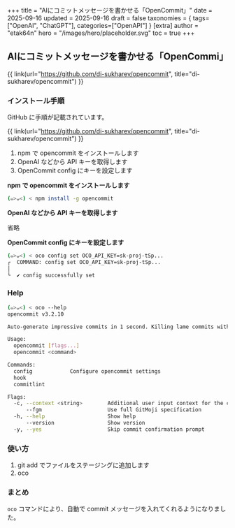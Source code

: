 +++
title = "AIにコミットメッセージを書かせる「OpenCommit」"
date = 2025-09-16
updated = 2025-09-16
draft = false
taxonomies = { tags=["OpenAI", "ChatGPT"], categories=["OpenAPI"] }
[extra]
author = "etak64n"
hero = "/images/hero/placeholder.svg"
toc = true
+++

## AIにコミットメッセージを書かせる「OpenCommi」

{{ link(url="https://github.com/di-sukharev/opencommit", title="di-sukharev/opencommit") }}

### インストール手順

GitHub に手順が記載されています。

{{ link(url="https://github.com/di-sukharev/opencommit", title="di-sukharev/opencommit") }}

1. npm で opencommit をインストールします
2. OpenAI などから API キーを取得します
3. OpenCommit config にキーを設定します

**npm で opencommit をインストールします**

```sh
(๑>ᴗ<) < npm install -g opencommit
```

**OpenAI などから API キーを取得します**

省略

**OpenCommit config にキーを設定します**

```sh
(๑>ᴗ<) < oco config set OCO_API_KEY=sk-proj-tSp...
┌  COMMAND: config set OCO_API_KEY=sk-proj-tSp...
│
└  ✔ config successfully set
```

### Help

```sh
(๑>ᴗ<) < oco --help                                                      (git)-[main]
opencommit v3.2.10

Auto-generate impressive commits in 1 second. Killing lame commits with AI 🤯🔫

Usage:
  opencommit [flags...]
  opencommit <command>

Commands:
  config            Configure opencommit settings                                     
  hook                                                                                
  commitlint                                                                          

Flags:
  -c, --context <string>        Additional user input context for the commit message  
      --fgm                     Use full GitMoji specification                        
  -h, --help                    Show help                                             
      --version                 Show version                                          
  -y, --yes                     Skip commit confirmation prompt                       
```

### 使い方

1. git add でファイルをステージングに追加します
2. oco

### まとめ
`oco` コマンドにより、自動で commit メッセージを入れてくれるようになりました。